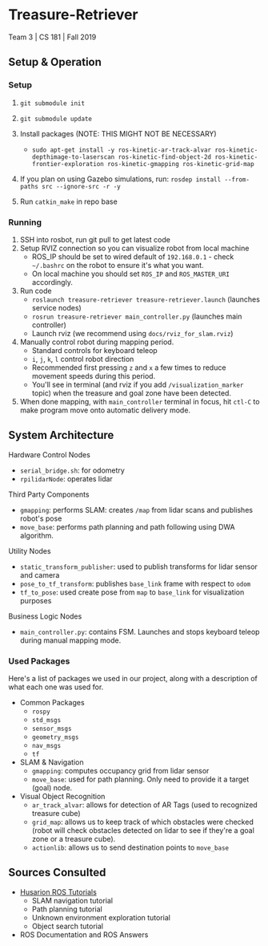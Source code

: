 
# Treasure-Retriever

Team 3 | CS 181 | Fall 2019

## Setup & Operation

### Setup

1. `git submodule init`
1. `git submodule update`

1. Install packages (NOTE: THIS MIGHT NOT BE NECESSARY)
    * `sudo apt-get install -y ros-kinetic-ar-track-alvar ros-kinetic-depthimage-to-laserscan ros-kinetic-find-object-2d ros-kinetic-frontier-exploration ros-kinetic-gmapping ros-kinetic-grid-map`

1. If you plan on using Gazebo simulations, run: `rosdep install --from-paths src --ignore-src -r -y`

1. Run `catkin_make` in repo base

### Running
1. SSH into rosbot, run git pull to get latest code
1. Setup RVIZ connection so you can visualize robot from local machine
    * ROS_IP should be set to wired default of `192.168.0.1` - check `~/.bashrc` on the robot to ensure it's what you want.
    * On local machine you should set `ROS_IP` and `ROS_MASTER_URI` accordingly.
1. Run code
    * `roslaunch treasure-retriever treasure-retriever.launch` (launches service nodes)
    * `rosrun treasure-retriever main_controller.py` (launches main controller)
    * Launch rviz (we recommend using `docs/rviz_for_slam.rviz`)
1. Manually control robot during mapping period.
    * Standard controls for keyboard teleop
    * `i`, `j`, `k`, `l` control robot direction
    * Recommended first pressing `z` and `x` a few times to reduce movement speeds during this period.
    * You'll see in terminal (and rviz if you add `/visualization_marker` topic) when the treasure and goal zone have been detected.
1. When done mapping, with `main_controller` terminal in focus, hit `ctl-C` to make program move onto automatic delivery mode.

## System Architecture

Hardware Control Nodes
* `serial_bridge.sh`: for odometry
* `rpilidarNode`: operates lidar 

Third Party Components
* `gmapping`: performs SLAM: creates `/map` from lidar scans and publishes robot's pose
* `move_base`: performs path planning and path following using DWA algorithm.

Utility Nodes
* `static_transform_publisher`: used to publish transforms for lidar sensor and camera
* `pose_to_tf_transform`: publishes `base_link` frame with respect to `odom`
* `tf_to_pose`: used create pose from `map` to `base_link` for visualization purposes

Business Logic Nodes
* `main_controller.py`: contains FSM. Launches and stops keyboard teleop during manual mapping mode.

### Used Packages

Here's a list of packages we used in our project, along with a description of what each one was used for.

* Common Packages
  * `rospy`
  * `std_msgs`
  * `sensor_msgs`
  * `geometry_msgs`
  * `nav_msgs`
  * `tf`
* SLAM & Navigation
  * `gmapping`: computes occupancy grid from lidar sensor
  * `move_base`: used for path planning. Only need to provide it a target (goal) node.
* Visual Object Recognition
  * `ar_track_alvar`: allows for detection of AR Tags (used to recognized treasure cube)
  * `grid_map`: allows us to keep track of which obstacles were checked (robot will check obstacles detected on lidar to see if they're a goal zone or a treasure cube).
  * `actionlib`: allows us to send destination points to `move_base`
  
## Sources Consulted

* [Husarion ROS Tutorials](https://husarion.com/tutorials/ros-tutorials/1-ros-introduction/)
  * SLAM navigation tutorial
  * Path planning tutorial
  * Unknown environment exploration tutorial
  * Object search tutorial
* ROS Documentation and ROS Answers